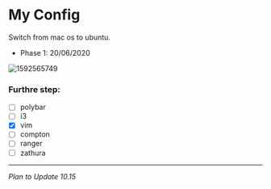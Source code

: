 # My Config

Switch from mac os to ubuntu. 


+ Phase 1: 20/06/2020


![1592565749](https://user-images.githubusercontent.com/65656564/85128353-fc53ae80-b228-11ea-8b6b-204812006da6.png)

### Furthre step:
- [ ] polybar 
- [ ] i3  
- [x] vim 
- [ ] compton
- [ ] ranger
- [ ] zathura

---
*Plan to Update 10.15*
